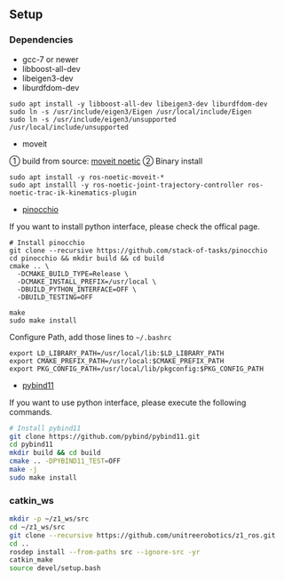 ## Setup

### Dependencies

+ gcc-7 or newer
+ libboost-all-dev
+ libeigen3-dev
+ liburdfdom-dev

```shell
sudo apt install -y libboost-all-dev libeigen3-dev liburdfdom-dev
sudo ln -s /usr/include/eigen3/Eigen /usr/local/include/Eigen
sudo ln -s /usr/include/eigen3/unsupported /usr/local/include/unsupported
```
+ moveit

① build from source: [moveit noetic](https://ros-planning.github.io/moveit_tutorials/doc/getting_started/getting_started.html)
② Binary install
```
sudo apt install -y ros-noetic-moveit-*
sudo apt installl -y ros-noetic-joint-trajectory-controller ros-noetic-trac-ik-kinematics-plugin
```

+ [pinocchio](https://stack-of-tasks.github.io/pinocchio/download.html)

If you want to install python interface, please check the offical page.
```
# Install pinocchio
git clone --recursive https://github.com/stack-of-tasks/pinocchio
cd pinocchio && mkdir build && cd build
cmake .. \
  -DCMAKE_BUILD_TYPE=Release \
  -DCMAKE_INSTALL_PREFIX=/usr/local \
  -DBUILD_PYTHON_INTERFACE=OFF \
  -DBUILD_TESTING=OFF 

make
sudo make install
```

Configure Path, add those lines to `~/.bashrc`
```
export LD_LIBRARY_PATH=/usr/local/lib:$LD_LIBRARY_PATH
export CMAKE_PREFIX_PATH=/usr/local:$CMAKE_PREFIX_PATH
export PKG_CONFIG_PATH=/usr/local/lib/pkgconfig:$PKG_CONFIG_PATH
```

+ [pybind11](https://github.com/pybind/pybind11) 

If you want to use python interface, please execute the following commands.

```bash
# Install pybind11
git clone https://github.com/pybind/pybind11.git
cd pybind11
mkdir build && cd build
cmake .. -DPYBIND11_TEST=OFF
make -j
sudo make install
```

### catkin_ws

```bash
mkdir -p ~/z1_ws/src
cd ~/z1_ws/src
git clone --recursive https://github.com/unitreerobotics/z1_ros.git
cd ..
rosdep install --from-paths src --ignore-src -yr
catkin_make
source devel/setup.bash
```
